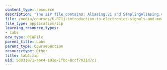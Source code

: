 ```yaml
---
content_type: resource
description: 'The ZIP file contains: Aliasing.vi and SamplingAliasing.vi.'
file: /media/courses/6-071j-introduction-to-electronics-signals-and-measurement-spring-2006/5d031071aac4191e1fbc8ccf7031d7c1_lab4.zip
file_type: application/zip
learning_resource_types:
- Labs
ocw_type: OCWFile
parent_title: Labs
parent_type: CourseSection
resourcetype: Other
title: lab4.zip
uid: 5d031071-aac4-191e-1fbc-8ccf7031d7c1
---
```

